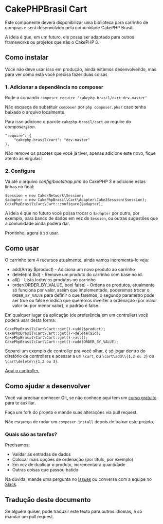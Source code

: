 # CakePHPBrasil Cart

Este componente deverá disponibilizar uma biblioteca para carrinho de compras e será desenvolvido pela comunidade CakePHP Brasil.

A ideia é que, em um futuro, ele possa ser adaptado para outros frameworks ou projetos que não o CakePHP 3.

## Como instalar

Você não deve usar isso em produção, ainda estamos desenvolvendo, mas para ver como está você precisa fazer duas coisas

### 1. Adicionar a dependência no composer

Rode o comando `composer require "cakephp-brasil/cart:dev-master"`

Não esqueça de substituir `composer` por `php composer.phar` caso tenha baixado o arquivo localmente.

Para isso adicione o pacote `cakephp-brasil/cart` ao require do *composer.json*.

    "require": {
        "cakephp-brasil/cart": "dev-master"
    },

Não remove os pacotes que você já tiver, apenas adicione este novo, fique atento as virgulas!

### 2. Configure

Vá até o arquivo *config/bootstrap.php* do CakePHP 3 e adicione estas linhas no final:

	$session = new Cake\Network\Session;
	$adapter = new CakePhpBrasil\Cart\Adapter\Cake3Session($session);
	CakePhpBrasil\Cart\Cart::configure($adapter);

A ideia é que no futuro você possa trocar o `$adapter` por outro, por exemplo, para banco de dados em vez do `Session`, ou outras sugestões que a comunidade ainda poderá dar.

Prontinho, agora é só usar.

## Como usar

O carrinho tem 4 recursos atualmente, ainda vamos incrementá-lo veja:

 - add(Array $product) - Adiciona um novo produto ao carrinho
 - delete(int $id) - Remove um produto do carrinho com base no id.
 - all() - Lista todos os produtos no carrinho
 - order(ORDER_BY_VALUE, bool false) - Ordena os produtos, atualmente só funciona por valor, assim que implementado, poderemos trocar o `ORDER_BY_VALUE` para definir o que faremos, o segundo parametro pode ser true ou false e indica que queremos inverter a ordenação (por maior valor ou por menor valor), o padrão é false.

Em qualquer lugar da aplicação (de preferência em um controller) você poderá usar desta forma:

	CakePhpBrasil\Cart\Cart::get()->add($product);
	CakePhpBrasil\Cart\Cart::get()->delete($id);
	CakePhpBrasil\Cart\Cart::get()->all();
	CakePhpBrasil\Cart\Cart::get()->add(ORDER_BY_VALUE);

Separei um exemplo de controller pra você olhar, é só jogar dentro do diretório de controllers e acessar a url `\cart`, ou `\cart\add\\{1,2 ou 3}` ou `\cart\delete\\{1,2 ou 3}`.

[Aqui o controller.](https://github.com/CakePHPBrasil/cart/blob/master/CartController.php)

## Como ajudar a desenvolver

Você vai precisar conhecer Git, se não conhece aqui tem um [curso gratuito](http://www.webdevbr.com.br/gratis/git-iniciante.html) para te auxiliar.

Faça um fork do projeto e mande suas alterações via pull request.

Não esqueça de rodar um `composer install` depois de baixar este projeto.

### Quais são as tarefas?

Precisamos:

 - Validar as entradas de dados
 - Colocar mais opções de ordenação (por título, por exemplo)
 - Em vez de duplicar o produto, incrementar a quantidade
 - Outras coisas que passou batido

Na dúvida, mande uma pergunta no [Issues](https://github.com/CakePHPBrasil/cart/issues) ou converse com a equipe no [Slack](http://slack.cakephpbrasil.com.br/).

## Tradução deste documento

Se alguém quiser, pode traduzir este texto para outros idiomas, é só mandar um pull request.
